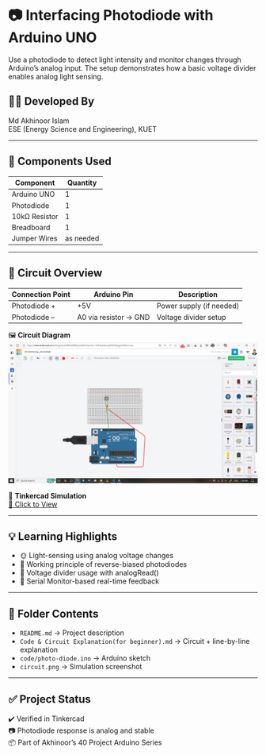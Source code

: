 # 📷 Interfacing Photodiode with Arduino UNO

Use a photodiode to detect light intensity and monitor changes through Arduino’s analog input. The setup demonstrates how a basic voltage divider enables analog light sensing.

## 👨‍🎓 Developed By
Md Akhinoor Islam  
ESE (Energy Science and Engineering), KUET

---

## 🔧 Components Used

| Component        | Quantity |
|------------------|----------|
| Arduino UNO       | 1        |
| Photodiode        | 1        |
| 10kΩ Resistor     | 1        |
| Breadboard        | 1        |
| Jumper Wires      | as needed |

---

## 🔌 Circuit Overview

| Connection Point | Arduino Pin | Description                        |
|------------------|-------------|------------------------------------|
| Photodiode +     | +5V         | Power supply (if needed)           |
| Photodiode –     | A0 via resistor → GND | Voltage divider setup    |

🖼️ **Circuit Diagram**  
![circuit](Circuit.png)

🔗 **Tinkercad Simulation**  
[🔗 Click to View](https://www.tinkercad.com/things/5uG3RNVzWWe-10-interfacingphotodiode)

---

## 💡 Learning Highlights

- 🌞 Light-sensing using analog voltage changes  
- 🧪 Working principle of reverse-biased photodiodes  
- 🔁 Voltage divider usage with analogRead()  
- 💬 Serial Monitor-based real-time feedback

---

## 📂 Folder Contents

- `README.md` → Project description  
- `Code & Circuit Explanation(for beginner).md` → Circuit + line-by-line explanation  
- `code/photo-diode.ino` → Arduino sketch  
- `circuit.png` → Simulation screenshot  

---

## ✅ Project Status

✔️ Verified in Tinkercad  
📷 Photodiode response is analog and stable  
📦 Part of Akhinoor’s 40 Project Arduino Series  
